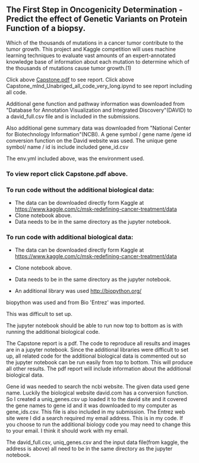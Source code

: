   ## The First Step in Oncogenicity Determination - Predict the effect of Genetic Variants on Protein Function of a biopsy.

  Which of the thousands of mutations in a cancer tumor contribute to the tumor growth. This project and Kaggle competition     will uses machine learning techniques to evaluate vast amounts of an expert-annotated knowledge base of information about     each mutation to determine which of the thousands of mutations cause tumor growth.(1)
  
  Click above [Capstone.pdf](https://github.com/bkapsalis/Kaggle_Competition_Classify_Gene_Mutations_Effect_on_Protein_Function/blob/master/Capstone.pdf) to see report.
  Click above Capstone_mlnd_Unabriged_all_code_very_long.ipynd to see report including all code.


  Additional gene function and pathway information was downloaded from "Database for Annotation Visualization and Integrated Discovery"(DAVID) to a david_full.csv file and is included in the submissions. 

 Also additional gene summary data was downloaded from  "National Center for Biotechnology Information"(NCBI). A gene symbol / gene name /gene id conversion function on the David website was used. The unique gene symbol/ name / id is include included gene_id.csv

  The env.yml included above, was the environment used. 
  
  ### To view report click Capstone.pdf above.

  ### To run code without the additional biological data:

  -  The data can be downloaded directly form Kaggle at https://www.kaggle.com/c/msk-redefining-cancer-treatment/data
  - Clone notebook above.
  - Data needs to be in the same directory as the jupyter notebook. 


  ### To run code with additional biological data:

  -  The data can be downloaded directly form Kaggle at https://www.kaggle.com/c/msk-redefining-cancer-treatment/data
  - Clone notebook above.
  - Data needs to be in the same directory as the jupyter notebook. 

  - An additional library was used http://biopython.org/

  biopython was used and from Bio 'Entrez' was imported.

  This was difficult to set up.

  The jupyter notebook should be able to run now top to bottom as is with running the additional biological code.

  The Capstone report is a pdf. The code to reproduce all results and images are in a jupyter notebook. Since the additional libraries were difficult to set up, all related code for the additional biological data is commented out so the jupyter notebook can be run easily from top to bottom. This will produce all other results. The pdf report will include information about the additional biological data. 

  Gene id was needed to search the ncbi website. The given data used gene name. Luckily  the biological website david.com has a conversion function. So I created a uniq_genes.csv  up loaded it to the david site and it covered the gene names to gene id and it was downloaded to my computer as gene_ids.csv. This file is also included in my submission. The Entrez web site were I did a search required my email address. This is in my code. If you choose to run the additional biology code you may need to change this to your email. I think it should work with my email.

  The david_full.csv, uniq_genes.csv and the input data file(from kaggle, the address is above) all need to be in the same directory as the jupyter notebook. 


